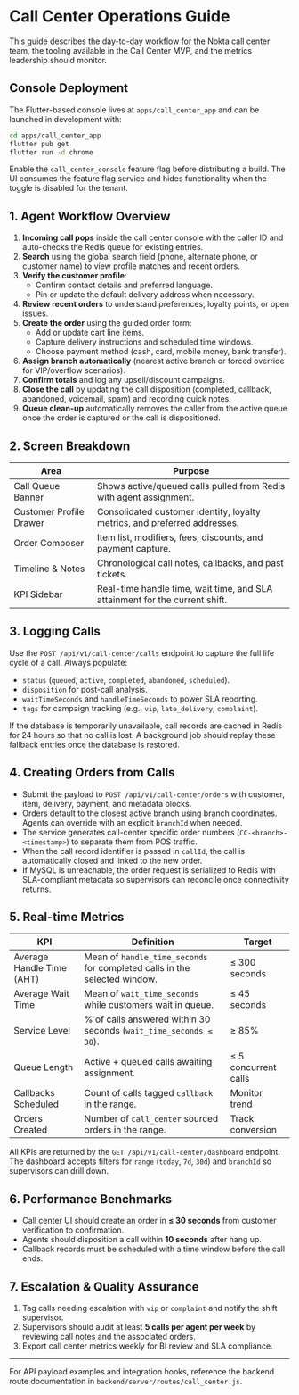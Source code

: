 # Call Center Operations Guide

This guide describes the day-to-day workflow for the Nokta call center team, the tooling available in the Call Center MVP, and the metrics leadership should monitor.

## Console Deployment

The Flutter-based console lives at `apps/call_center_app` and can be launched in development with:

```bash
cd apps/call_center_app
flutter pub get
flutter run -d chrome
```

Enable the `call_center_console` feature flag before distributing a build. The UI consumes the feature flag service and hides functionality when the toggle is disabled for the tenant.

## 1. Agent Workflow Overview

1. **Incoming call pops** inside the call center console with the caller ID and auto-checks the Redis queue for existing entries.
2. **Search** using the global search field (phone, alternate phone, or customer name) to view profile matches and recent orders.
3. **Verify the customer profile**:
   - Confirm contact details and preferred language.
   - Pin or update the default delivery address when necessary.
4. **Review recent orders** to understand preferences, loyalty points, or open issues.
5. **Create the order** using the guided order form:
   - Add or update cart line items.
   - Capture delivery instructions and scheduled time windows.
   - Choose payment method (cash, card, mobile money, bank transfer).
6. **Assign branch automatically** (nearest active branch or forced override for VIP/overflow scenarios).
7. **Confirm totals** and log any upsell/discount campaigns.
8. **Close the call** by updating the call disposition (completed, callback, abandoned, voicemail, spam) and recording quick notes.
9. **Queue clean-up** automatically removes the caller from the active queue once the order is captured or the call is dispositioned.

## 2. Screen Breakdown

| Area | Purpose |
| --- | --- |
| Call Queue Banner | Shows active/queued calls pulled from Redis with agent assignment. |
| Customer Profile Drawer | Consolidated customer identity, loyalty metrics, and preferred addresses. |
| Order Composer | Item list, modifiers, fees, discounts, and payment capture. |
| Timeline & Notes | Chronological call notes, callbacks, and past tickets. |
| KPI Sidebar | Real-time handle time, wait time, and SLA attainment for the current shift. |

## 3. Logging Calls

Use the `POST /api/v1/call-center/calls` endpoint to capture the full life cycle of a call. Always populate:

- `status` (`queued`, `active`, `completed`, `abandoned`, `scheduled`).
- `disposition` for post-call analysis.
- `waitTimeSeconds` and `handleTimeSeconds` to power SLA reporting.
- `tags` for campaign tracking (e.g., `vip`, `late_delivery`, `complaint`).

If the database is temporarily unavailable, call records are cached in Redis for 24 hours so that no call is lost. A background job should replay these fallback entries once the database is restored.

## 4. Creating Orders from Calls

- Submit the payload to `POST /api/v1/call-center/orders` with customer, item, delivery, payment, and metadata blocks.
- Orders default to the closest active branch using branch coordinates. Agents can override with an explicit `branchId` when needed.
- The service generates call-center specific order numbers (`CC-<branch>-<timestamp>`) to separate them from POS traffic.
- When the call record identifier is passed in `callId`, the call is automatically closed and linked to the new order.
- If MySQL is unreachable, the order request is serialized to Redis with SLA-compliant metadata so supervisors can reconcile once connectivity returns.

## 5. Real-time Metrics

| KPI | Definition | Target |
| --- | --- | --- |
| Average Handle Time (AHT) | Mean of `handle_time_seconds` for completed calls in the selected window. | ≤ 300 seconds |
| Average Wait Time | Mean of `wait_time_seconds` while customers wait in queue. | ≤ 45 seconds |
| Service Level | % of calls answered within 30 seconds (`wait_time_seconds ≤ 30`). | ≥ 85% |
| Queue Length | Active + queued calls awaiting assignment. | ≤ 5 concurrent calls |
| Callbacks Scheduled | Count of calls tagged `callback` in the range. | Monitor trend |
| Orders Created | Number of `call_center` sourced orders in the range. | Track conversion |

All KPIs are returned by the `GET /api/v1/call-center/dashboard` endpoint. The dashboard accepts filters for `range` (`today`, `7d`, `30d`) and `branchId` so supervisors can drill down.

## 6. Performance Benchmarks

- Call center UI should create an order in **≤ 30 seconds** from customer verification to confirmation.
- Agents should disposition a call within **10 seconds** after hang up.
- Callback records must be scheduled with a time window before the call ends.

## 7. Escalation & Quality Assurance

1. Tag calls needing escalation with `vip` or `complaint` and notify the shift supervisor.
2. Supervisors should audit at least **5 calls per agent per week** by reviewing call notes and the associated orders.
3. Export call center metrics weekly for BI review and SLA compliance.

---

For API payload examples and integration hooks, reference the backend route documentation in `backend/server/routes/call_center.js`.
